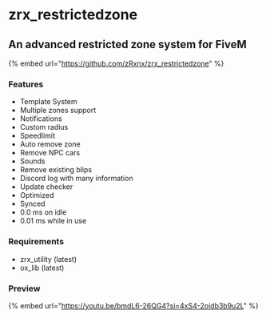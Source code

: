 # zrx\_restrictedzone

## An advanced restricted zone system for FiveM

{% embed url="https://github.com/zRxnx/zrx_restrictedzone" %}

### Features

* Template System
* Multiple zones support
* Notifications
* Custom radius
* Speedlimit
* Auto remove zone
* Remove NPC cars
* Sounds
* Remove existing blips
* Discord log with many information
* Update checker
* Optimized
* Synced
* 0.0 ms on idle
* 0.01 ms while in use

### Requirements

* zrx\_utility (latest)
* ox\_lib (latest)

### Preview

{% embed url="https://youtu.be/bmdL6-26QG4?si=4xS4-2oidb3b9u2L" %}
